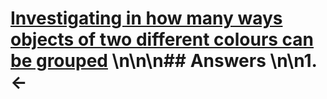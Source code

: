 # [Investigating in how many ways objects of two different colours can be grouped](https://projecteuler.net/problem=181) \n\n\n## Answers \n\n1. &larr;
